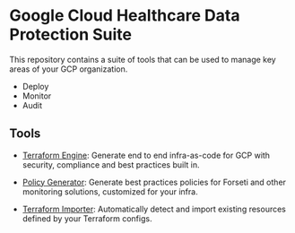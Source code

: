 # Google Cloud Healthcare Data Protection Suite

This repository contains a suite of tools that can be used to manage key areas
of your GCP organization.

-   Deploy
-   Monitor
-   Audit

## Tools

-   [Terraform Engine](./cmd/tfengine): Generate end to end infra-as-code for
    GCP with security, compliance and best practices built in.

-   [Policy Generator](./cmd/policygen): Generate best practices policies for
    Forseti and other monitoring solutions, customized for your infra.

-   [Terraform Importer](./cmd/tfimporter): Automatically detect and import
    existing resources defined by your Terraform configs.
